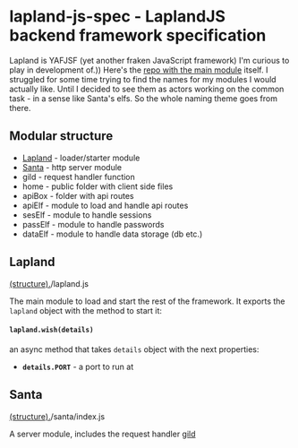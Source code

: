 # lapland-js-spec - LaplandJS backend framework specification

Lapland is YAFJSF (yet another fraken JavaScript framework) I'm curious to play in development of.))
Here's the [repo with the main module](https://github.com/UniBreakfast/lapland) itself.
I struggled for some time trying to find the names for my modules I would actually like. Until I decided to see them as actors working on the common task - in a sense like Santa's elfs. So the whole naming theme goes from there.

## Modular structure

* [Lapland](#lapland) - loader/starter module
* [Santa](#santa) - http server module
* gild - request handler function
* home - public folder with client side files
* apiBox - folder with api routes
* apiElf - module to load and handle api routes
* sesElf - module to handle sessions
* passElf - module to handle passwords
* dataElf - module to handle data storage (db etc.)

## Lapland
[(structure).](#modular-structure)/lapland.js

The main module to load and start the rest of the framework.
It exports the ```lapland``` object with the method to start it:

#### ```lapland.wish(details)```
an async method that takes ```details``` object with the next properties:

* **`details.PORT`** - a port to run at

## Santa
[(structure).](#modular-structure)/santa/index.js

A server module, includes the request handler [gild](#gild)
